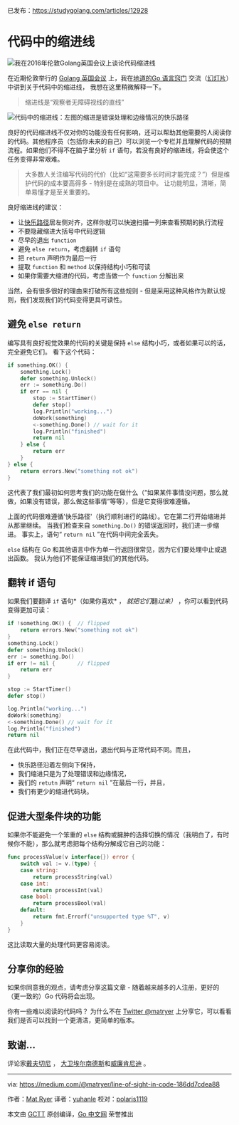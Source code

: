 已发布：https://studygolang.com/articles/12928

# 代码中的缩进线

![我在2016年伦敦Golang英国会议上谈论代码缩进线](https://raw.githubusercontent.com/studygolang/gctt-images/master/line-of-sight/1_CBjBs9EzL8q1AL6XvjjpJg.png)

在近期伦敦举行的 [Golang 英国会议](https://www.youtube.com/watch?v=yeetIgNeIkc) 上，我在[地道的Go 语言窍门](https://www.youtube.com/watch?v=yeetIgNeIkc) 交流（[幻灯片](http://go-talks.appspot.com/github.com/matryer/present/idiomatic-go-tricks/main.slide#1)）中讲到关于代码中的缩进线， 我想在这里稍微解释一下。

> 缩进线是“观察者无障碍视线的直线”

![代码中的缩进线：左图的缩进是错误处理和边缘情况的快乐路径](https://raw.githubusercontent.com/studygolang/gctt-images/master/line-of-sight/1_nXXRSHi_1kmgorkcDHyc1Q.png)

良好的代码缩进线不仅对你的功能没有任何影响，还可以帮助其他需要的人阅读你的代码。其他程序员（包括你未来的自己）可以浏览一个专栏并且理解代码的预期流程。如果他们不得不在脑子里分析 `if` 语句，若没有良好的缩进线，将会使这个任务变得非常艰难。

> 大多数人关注编写代码的代价（比如“这需要多长时间才能完成？”）但是维护代码的成本要高得多 - 特别是在成熟的项目中。 让功能明显，清晰，简单易懂才是至关重要的。

良好缩进线的建议：

* 让[快乐路径](https://en.wikipedia.org/wiki/Happy_path)居左侧对齐，这样你就可以快速扫描一列来查看预期的执行流程
* 不要隐藏缩进大括号中代码逻辑
* 尽早的退出 `function`
* 避免 `else return`，考虑翻转 `if` 语句
* 把 `return` 声明作为最后一行
* 提取 `function` 和 `method` 以保持结构小巧和可读
* 如果你需要大缩进的代码，考虑当做一个 `function` 分解出来

当然，会有很多很好的理由来打破所有这些规则 - 但是采用这种风格作为默认规则，我们发现我们的代码变得更具可读性。

## 避免 `else return`

编写具有良好视觉效果的代码的关键是保持 `else` 结构小巧，或者如果可以的话，完全避免它们。 看下这个代码：

```go
if something.OK() {
	something.Lock()
	defer something.Unlock()
	err := something.Do()
	if err == nil {
		stop := StartTimer()
		defer stop()
		log.Println("working...")
		doWork(something)
		<-something.Done() // wait for it
		log.Println("finished")
		return nil
	} else {
		return err
	}
} else {
	return errors.New("something not ok")
}
```

这代表了我们最初如何思考我们的功能在做什么（“如果某件事情没问题，那么就做，如果没有错误，那么做这些事情”等等），但是它变得很难遵循。

上面的代码很难遵循'快乐路径'（执行顺利进行的路线）。它在第二行开始缩进并从那里继续。 当我们检查来自 `something.Do()` 的错误返回时，我们进一步缩进。 事实上，语句“ `return nil` ”在代码中间完全丢失。

`else` 结构在 Go 和其他语言中作为单一行返回很常见，因为它们要处理中止或退出函数。 我认为他们不能保证缩进我们的其他代码。

## 翻转 if 语句

如果我们要翻译 `if` 语句*（如果你喜欢* ， *就把它们*翻*过来）* ，你可以看到代码变得更加可读：

```go
if !something.OK() {  // flipped
	return errors.New("something not ok")
}
something.Lock()
defer something.Unlock()
err := something.Do()
if err != nil {       // flipped
	return err
}

stop := StartTimer()
defer stop()

log.Println("working...")
doWork(something)
<-something.Done() // wait for it
log.Println("finished")
return nil
```

在此代码中，我们正在尽早退出，退出代码与正常代码不同。而且，

* 快乐路径沿着左侧向下保持，
* 我们缩进只是为了处理错误和边缘情况，
* 我们的 `retutn` 声明“ `return nil` ”在最后一行，并且，
* 我们有更少的缩进代码块。

## 促进大型条件块的功能

如果你不能避免一个笨重的 `else` 结构或臃肿的选择切换的情况（我明白了，有时候你不能），那么就考虑把每个结构分解成它自己的功能：

```go
func processValue(v interface{}) error {
	switch val := v.(type) {
	case string:
		return processString(val)
	case int:
		return processInt(val)
	case bool:
		return processBool(val)
	default:
		return fmt.Errorf("unsupported type %T", v)
	}
}
```

这比读取大量的处理代码更容易阅读。

## 分享你的经验

如果你同意我的观点，请考虑分享这篇文章 - 随着越来越多的人注册，更好的（更一致的）Go 代码将会出现。

你有一些难以阅读的代码吗？ 为什么不在 [Twitter @matryer](https://translate.googleusercontent.com/translate_c?depth=1&hl=zh-CN&prev=search&rurl=translate.google.com.hk&sl=en&sp=nmt4&u=https://twitter.com/matryer&xid=17259,15700023,15700124,15700149,15700168,15700173,15700186,15700201&usg=ALkJrhgR995EkjexZDOQl9LYu8Sl7eq3TA) 上分享它，可以看看我们是否可以找到一个更清洁，更简单的版本。

## 致谢...

评论家[戴夫切尼](https://translate.googleusercontent.com/translate_c?depth=1&hl=zh-CN&prev=search&rurl=translate.google.com.hk&sl=en&sp=nmt4&u=http://dave.cheney.net/&xid=17259,15700023,15700124,15700149,15700168,15700173,15700186,15700201&usg=ALkJrhgTC1jmfDNNabAZ1iX8dJSOjyuddw) ， [大卫埃尔南德斯](https://translate.googleusercontent.com/translate_c?depth=1&hl=zh-CN&prev=search&rurl=translate.google.com.hk&sl=en&sp=nmt4&u=http://twitter.com/dahernan&xid=17259,15700023,15700124,15700149,15700168,15700173,15700186,15700201&usg=ALkJrhhm04bLuew6j4VCw3ACIxtPeMMmxA)和[威廉肯尼迪](https://translate.googleusercontent.com/translate_c?depth=1&hl=zh-CN&prev=search&rurl=translate.google.com.hk&sl=en&sp=nmt4&u=https://twitter.com/goinggodotnet&xid=17259,15700023,15700124,15700149,15700168,15700173,15700186,15700201&usg=ALkJrhi57B943koWpS6pe4_aRslBMy-7mw) 。

---

via: https://medium.com/@matryer/line-of-sight-in-code-186dd7cdea88

作者：[Mat Ryer](https://medium.com/@matryer)
译者：[yuhanle](https://github.com/yuhanle)
校对：[polaris1119](https://github.com/polaris1119)

本文由 [GCTT](https://github.com/studygolang/GCTT) 原创编译，[Go 中文网](https://studygolang.com/) 荣誉推出
